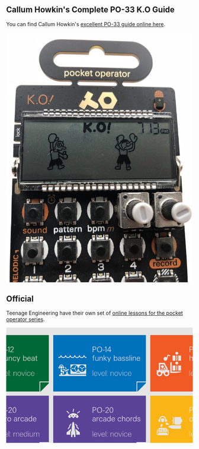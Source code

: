 ## Callum Howkin's Complete PO-33 K.O Guide

You can find Callum Howkin's [excellent PO-33 guide online here](https://medium.com/callumhowkins/the-complete-teenage-engineering-po33-k-o-guide-89d5e2fd6a2a
).

![Callum Howkins PO-33](img/content/callum-howkins-tutorial-po-33.jpg)

## Official

Teenage Engineering have their own set of [online lessons for the pocket operator series](https://teenage.engineering/ems#lessons).

![Pocket Operator lessons and tutorials](img/content/po-online-lessons.png)
